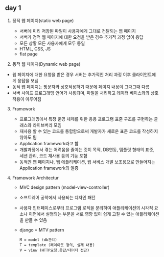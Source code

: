 ## day 1

1. 정적 웹 페이지(static web page)

   - 서버에 미리 저장된 파일이 사용자에게 그대로 전달되는 웹 페이지
   - 서버가 정적 웹 페이지에 대한 요청을 받은 경우 추가적 과정 없이 응답
   - 모든 상황 모든 사용자에게 모두 동일
   - HTML, CSS, JS
   - flat page

2.  동적 웹 페이지(Dynamic web page)

   - 웹 페이지에 대한 요청을 받은 경우 서버는 추가적인 처리 과정 이후 클라이언트에게 응답을 보냄
   - 동적 웹 페이지는 방문자와 상호작용하기 때문에 페이지 내용이 그때그때 다름
   - 서버 사이드 프로그래밍 언어가 사용되며, 파일을 처리하고 데이터 베이스와의 상호작용이 이루어짐

3. Framework

   -  프로그래밍에서 특정 운영 체제를 위한 응용 프로그램 표준 구조를 구현하는 클래스와 라이브버리 모임
   - 재사용 할 수 있는 코드를 통합함으로써 개발자가 새로운 표준 코드를 작성하지 않아도 됨
   - Application framework라고 함
   - 개발과정에서 겪는 어려움을 줄이는 것이 목적, DB연동, 템플릿 형태의 표준, 세션 관리, 코드 재사용 등의 기능 포함
   - 동적인 웹 페이지나, 웹 에플리케이션, 웹 서비스 개발 보조용으로 만들어지는 Application framework의 일종

4. Framework Architectur

   - MVC design pattern (model-view-controller)

   - 소프트웨어 공학에서 사용되는 디자인 패턴 

   - 사용자 인터페이스로부터 프로그램 로직을 분리하여 애플리케이션의 시각적 요소나 이면에서 실행되는 부분을 서로 영향 없이 쉽게 고칠 수 있는 애플리케이션을 만들 수 있음

   - django = MTV pattern

     ```
     M = model (db관리)
     T = template (레이아웃 정의, 실제 내용)
     V = view (HTTP요청,응답/데이터 접근)
     ```

     